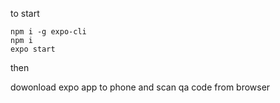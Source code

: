 to start

```
npm i -g expo-cli
npm i
expo start
```
 then
 
 dowonload expo app to phone and scan qa code from browser